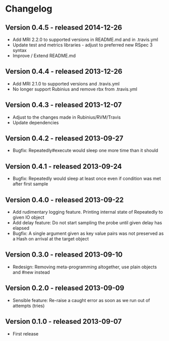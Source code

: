Changelog
=========

Version 0.4.5 - released 2014-12-26
-------------

* Add MRI 2.2.0 to supported versions in README.md and in .travis.yml
* Update test and metrics libraries - adjust to preferred new RSpec 3 syntax
* Improve / Extend README.md


Version 0.4.4 - released 2013-12-26
-------------

* Add MRI 2.1.0 to supported versions and .travis.yml
* No longer support Rubinius and remove rbx from .travis.yml


Version 0.4.3 - released 2013-12-07
-------------

* Adjust to the changes made in Rubinius/RVM/Travis
* Update dependencies


Version 0.4.2 - released 2013-09-27
-------------

* Bugfix: Repeatedly#execute would sleep one more time than it should


Version 0.4.1 - released 2013-09-24
-------------

* Bugfix: Repeatedly would sleep at least once even if condition was met after first sample


Version 0.4.0 - released 2013-09-22
-------------

* Add rudimentary logging feature. Printing internal state of Repeatedly to given IO object
* Add delay feature: Do not start sampling the probe until given delay has elapsed
* Bugfix: A single argument given as key value pairs was not preserved as a Hash on arrival at the target object


Version 0.3.0 - released 2013-09-10
-------------

* Redesign: Removing meta-programming altogether, use plain objects and #new instead


Version 0.2.0 - released 2013-09-09
-------------

* Sensible feature: Re-raise a caught error as soon as we run out of attempts (tries)


Version 0.1.0 - released 2013-09-07
-------------

* First release
